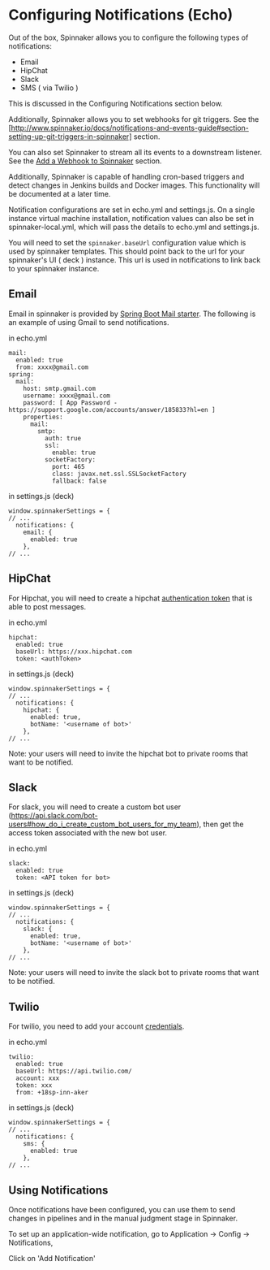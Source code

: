 # Configuring Notifications (Echo)

Out of the box, Spinnaker allows you to configure the following types of notifications:

* Email
* HipChat
* Slack
* SMS ( via Twilio )

This is discussed in the Configuring Notifications section below.

Additionally, Spinnaker allows you to set webhooks for git triggers. See the [http://www.spinnaker.io/docs/notifications-and-events-guide#section-setting-up-git-triggers-in-spinnaker] section.  

You can also set Spinnaker to stream all its events to a downstream listener. See the [Add a Webhook to Spinnaker](http://www.spinnaker.io/docs/notifications-and-events-guide#section-add-a-listening-webhook-to-spinnaker) section.

Additionally, Spinnaker is capable of handling cron-based triggers and detect changes in Jenkins builds and Docker images. This functionality will be documented at a later time. 

Notification configurations are set in echo.yml and settings.js. On a single instance virtual machine installation, notification values can also be set in spinnaker-local.yml, which will pass the details to echo.yml and settings.js.

You will need to set the `spinnaker.baseUrl` configuration value which is used by spinnaker templates. This should point back to the url for your spinnaker's UI ( deck ) instance. This url is used in notifications to link back to your spinnaker instance.

## Email

Email in spinnaker is provided by [Spring Boot Mail starter](https://docs.spring.io/spring-boot/docs/current/reference/html/boot-features-email.html). The following is an example of using Gmail to send notifications.

in echo.yml
```
mail:
  enabled: true
  from: xxxx@gmail.com
spring:
  mail:
    host: smtp.gmail.com
    username: xxxx@gmail.com
    password: [ App Password - https://support.google.com/accounts/answer/185833?hl=en ]
    properties:
      mail:
        smtp:
          auth: true
          ssl:
            enable: true
          socketFactory:
            port: 465
            class: javax.net.ssl.SSLSocketFactory
            fallback: false
```
in settings.js (deck)
```
window.spinnakerSettings = {
// ...
  notifications: {
    email: {
      enabled: true
    },
// ...
```


## HipChat

For Hipchat, you will need to create a hipchat [authentication token](https://www.hipchat.com/docs/apiv2/auth) that is able to post messages. 

in echo.yml
```
hipchat:
  enabled: true
  baseUrl: https://xxx.hipchat.com
  token: <authToken>
```
in settings.js (deck)
```
window.spinnakerSettings = {
// ...
  notifications: {
    hipchat: {
      enabled: true,
      botName: '<username of bot>'
    },
// ...
```


Note: your users will need to invite the hipchat bot to private rooms that want to be notified.

## Slack

For slack, you will need to create a custom bot user (https://api.slack.com/bot-users#how_do_i_create_custom_bot_users_for_my_team), then get the access token associated with the new bot user. 

in echo.yml
```
slack:
  enabled: true
  token: <API token for bot>
```

in settings.js (deck)
```
window.spinnakerSettings = {
// ...
  notifications: {
    slack: {
      enabled: true,
      botName: '<username of bot>'
    },
// ...
```

Note: your users will need to invite the slack bot to private rooms that want to be notified.

## Twilio

For twilio, you need to add your account [credentials](https://www.twilio.com/help/faq/twilio-basics/what-is-the-auth-token-and-how-can-i-change-it). 

in echo.yml
```
twilio:
  enabled: true
  baseUrl: https://api.twilio.com/
  account: xxx
  token: xxx
  from: +18sp-inn-aker
```
in settings.js (deck)
```
window.spinnakerSettings = {
// ...
  notifications: {
    sms: {
      enabled: true
    },
// ...
```

## Using Notifications

Once notifications have been configured, you can use them to send changes in pipelines and in the manual judgment stage in Spinnaker.

To set up an application-wide notification, go to Application -> Config -> Notifications, 

Click on 'Add Notification'

